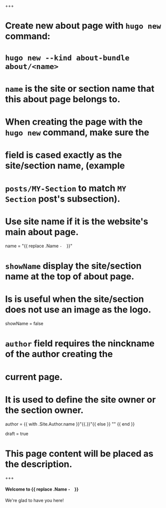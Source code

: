 +++
# Create new about page with `hugo new` command: 
# `hugo new --kind about-bundle about/<name>`

# `name` is the site or section name that this about page belongs to.
# 
# When creating the page with the `hugo new` command, make sure the
# <name> field is cased exactly as the site/section name, (example
# `posts/MY-Section` to match `MY Section` post's subsection). 
# 
# Use site name if it is the website's main about page.
name = "{{ replace .Name `-` ` ` }}"

# `showName` display the site/section name at the top of about page.
# 
# Is is useful when the site/section does not use an image as the logo.
showName = false

# `author` field requires the ninckname of the author creating the
# current page.
# 
# It is used to define the site owner or the section owner.
author = {{ with .Site.Author.name }}"{{.}}"{{ else }} "" {{ end }}

draft = true

# This page content will be placed as the description.
+++

<!-- Write "about" description here! -->

#### Welcome to {{ replace .Name `-` ` ` }}

We're glad to have you here!

